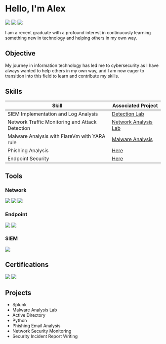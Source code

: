 # Hello, I'm Alex
<a href="www.linkedin.com/in/alex-macenas-590514254"><img src="https://img.shields.io/badge/-LinkedIn-0072b1?&style=for-the-badge&logo=linkedin&logoColor=white" /></a>
<a href="https://blue-team-nine.vercel.app/" target="_blank" style="text-decoration: none;">
    <img src="https://img.shields.io/badge/-My_Works-2E86C1?&style=for-the-badge&logoColor=white" />
</a>
<a href="https://medium.com/@alexxmacenas" target="_blank" style="text-decoration: none;">
    <img src="https://img.shields.io/badge/-Medium-000000?&style=for-the-badge&logo=medium&logoColor=white" />
</a>





I am a recent graduate with a profound interest in continuously learning something new in technology and helping others in my own way.

## Objective

My journey in information technology has led me to cybersecurity as I have always wanted to help others in my own way, and I am now eager to transition into this field to learn and contribute my skills.

## Skills

| Skill                                         | Associated Project         |
|-----------------------------------------------|----------------------------|
| SIEM Implementation and Log Analysis          | <a href="https://blue-team-nine.vercel.app/mitreattck-analysis/threat-analysis-with-att-and-ck/">Detection Lab</a>|
| Network Traffic Monitoring and Attack Detection | <a href="https://blue-team-nine.vercel.app/wireshark-analysis/network-analysis/">Network Analysis Lab</a>|
| Malware Analysis with FlareVm with YARA rule       | <a href="https://github.com/ImpostorLex/Malware-Analysis/tree/main">Malware Analysis</a>|
| Phishing Analysis     | <a href="https://blue-team-nine.vercel.app/phishing/phishing-analysis/">Here</a> |
| Endpoint Security               |<a href="https://blue-team-nine.vercel.app/endpoint-security/endpoint-security/">Here</a>|

## Tools

### Network
<div> 
    <img src="https://img.shields.io/badge/-Wireshark-1679A7?&style=for-the-badge&logo=Wireshark&logoColor=white" /> 
    <img src="https://img.shields.io/badge/-Suricata-EF3B2D?&style=for-the-badge&logo=Suricata&logoColor=white" /> 
    <img src="https://img.shields.io/badge/-Zeek-777BB4?&style=for-the-badge&logo=Zeek&logoColor=white" />
</div> 

### Endpoint
<div>
    <img src="https://img.shields.io/badge/-Sysmon-000000?&style=for-the-badge&logo=windows&logoColor=white" /> 
    <img src="https://img.shields.io/badge/-Velociraptor-4B275F?&style=for-the-badge&logo=Velociraptor&logoColor=white" /> 
</div> 

### SIEM
<div>
    <img src="https://img.shields.io/badge/-Splunk-000000?&style=for-the-badge&logo=Splunk&logoColor=white" />
</div>

## Certifications
<div> 
    <img src="https://img.shields.io/badge/-Practical%20SOC%20Analyst%20Associate%20(PSAA)-2E86C1?&style=for-the-badge&logoColor=white" /> 
    <img src="https://img.shields.io/badge/-Google%20Cybersecurity%20Professional%20Certificate-4285F4?&style=for-the-badge&logo=google&logoColor=white" /> 
</div> 

## Projects
- Splunk
- Malware Analysis Lab
- Active Directory
- Python
- Phishing Email Analysis
- Network Security Monitoring
- Security Incident Report Writing
